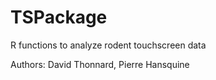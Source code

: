 # TSPackage
R functions to analyze rodent touchscreen data

Authors: David Thonnard, Pierre Hansquine
